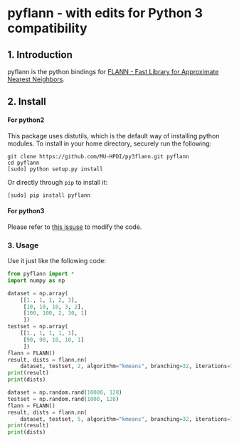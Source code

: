 pyflann  - with edits for Python 3 compatibility
=============

## 1. Introduction

pyflann is the python bindings for [FLANN - Fast Library for Approximate Nearest Neighbors](http://www.cs.ubc.ca/research/flann/).

## 2. Install

#### For python2

This package uses distutils, which is the default way of installing python modules. To install in your home directory, securely run the following:
```
git clone https://github.com/MU-HPDI/py3flann.git pyflann
cd pyflann
[sudo] python setup.py install
```

Or directly through `pip` to install it:
```
[sudo] pip install pyflann
```

#### For python3

Please refer to [this issuse](https://github.com/primetang/pyflann/issues/1) to modify the code.

### 3. Usage

Use it just like the following code:
```python
from pyflann import *
import numpy as np

dataset = np.array(
    [[1., 1, 1, 2, 3],
     [10, 10, 10, 3, 2],
     [100, 100, 2, 30, 1]
     ])
testset = np.array(
    [[1., 1, 1, 1, 1],
     [90, 90, 10, 10, 1]
     ])
flann = FLANN()
result, dists = flann.nn(
    dataset, testset, 2, algorithm="kmeans", branching=32, iterations=7, checks=16)
print(result)
print(dists)

dataset = np.random.rand(10000, 128)
testset = np.random.rand(1000, 128)
flann = FLANN()
result, dists = flann.nn(
    dataset, testset, 5, algorithm="kmeans", branching=32, iterations=7, checks=16)
print(result)
print(dists)
```
